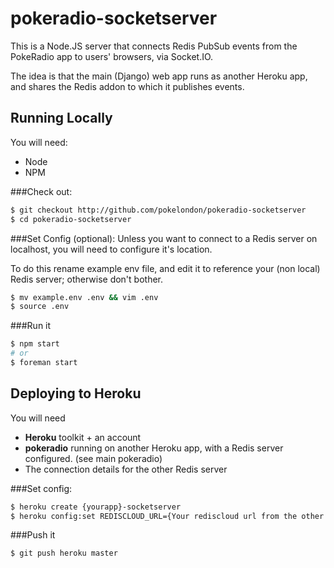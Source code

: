 # pokeradio-socketserver

This is a Node.JS server that connects Redis PubSub events from the PokeRadio app to users' browsers, via Socket.IO.

The idea is that the main (Django) web app runs as another Heroku app, and shares the Redis addon to which it publishes events.

## Running Locally
You will need:
- Node
- NPM

###Check out:
```sh
$ git checkout http://github.com/pokelondon/pokeradio-socketserver
$ cd pokeradio-socketserver
```

###Set Config (optional):
Unless you want to connect to a Redis server on localhost, you will need to configure it's location.

To do this rename example env file, and edit it to reference your (non local) Redis server; otherwise don't bother.
```sh
$ mv example.env .env && vim .env
$ source .env
```

###Run it
```sh
$ npm start
# or
$ foreman start
```

## Deploying to Heroku
You will need
- **Heroku** toolkit + an account
- **pokeradio** running on another Heroku app, with a Redis server configured. (see main pokeradio)
- The connection details for the other Redis server

###Set config:
```sh
$ heroku create {yourapp}-socketserver
$ heroku config:set REDISCLOUD_URL={Your rediscloud url from the other app}
```
###Push it
```sh
$ git push heroku master
```
